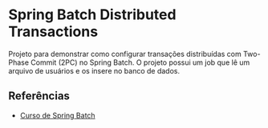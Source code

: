 # Spring Batch Distributed Transactions

Projeto para demonstrar como configurar transações distribuídas com Two-Phase Commit (2PC) no Spring Batch.
O projeto possui um job que lê um arquivo de usuários e os insere no banco de dados.

## Referências

- [Curso de Spring Batch](https://www.udemy.com/course/curso-para-desenvolvimento-de-jobs-com-spring-batch/?referralCode=8743E206FA9240686B20)
